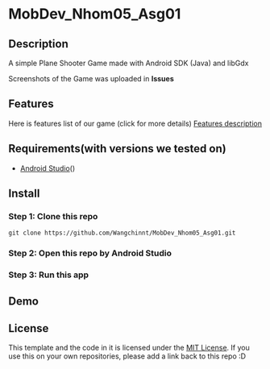 # MobDev_Nhom05_Asg01

## Description
<p>A simple Plane Shooter Game made with Android SDK (Java) and libGdx</p>
 Screenshots of the Game was uploaded in <strong>Issues</strong> <br/>

## Features
Here is features list of our game (click for more details) [Features description]([https://docs.google.com/document/d/1ljaTOq_aLTvvcEJ96rQs6PBrYiuqcYhQCl0aGjBaA14/edit])
## Requirements(with versions we tested on)
-  [Android Studio]([https://](https://developer.android.com/studio?gad_source=1gclid=CjwKCAjw_e2wBhAEEiwAyFFFo7okISJuJ9jEzHFOLbyf6hTAI86efO8MnpGMiVn95zQzaezl03nZlhoCLLcQAvD_BwE&gclsrc=aw.ds))()
## Install
### Step 1: Clone this repo
`git clone https://github.com/Wangchinnt/MobDev_Nhom05_Asg01.git`
### Step 2: Open this repo by Android Studio
### Step 3: Run this app 
## Demo

## License
This template and the code in it is licensed under the [MIT License](https://github.com/git/git-scm.com/blob/main/MIT-LICENSE.txt).
If you use this on your own repositories, please add a link back to this repo :D
